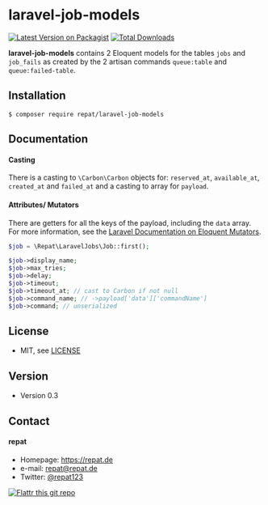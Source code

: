 # laravel-job-models
[![Latest Version on Packagist](https://img.shields.io/packagist/v/repat/laravel-job-models.svg?style=flat-square)](https://packagist.org/packages/repat/laravel-job-models)
[![Total Downloads](https://img.shields.io/packagist/dt/repat/laravel-job-models.svg?style=flat-square)](https://packagist.org/packages/repat/laravel-job-models)

**laravel-job-models** contains 2 Eloquent models for the tables `jobs` and `job_fails` as created by the 2 artisan commands `queue:table` and `queue:failed-table`.

## Installation
`$ composer require repat/laravel-job-models`

## Documentation

#### Casting
There is a casting to `\Carbon\Carbon` objects for: `reserved_at`, `available_at`, `created_at` and `failed_at` and a casting to array for `payload`.

#### Attributes/ Mutators
There are getters for all the keys of the payload, including the `data` array. For more information, see the [Laravel Documentation on Eloquent Mutators](https://laravel.com/docs/5.8/eloquent-mutators).

```php
$job = \Repat\LaravelJobs\Job::first();

$job->display_name;
$job->max_tries;
$job->delay;
$job->timeout;
$job->timeout_at; // cast to Carbon if not null
$job->command_name; // ->payload['data']['commandName']
$job->command; // unserialized
```

## License
* MIT, see [LICENSE](https://github.com/repat/laravel-job-models/blob/master/LICENSE)

## Version
* Version 0.3

## Contact
#### repat
* Homepage: https://repat.de
* e-mail: repat@repat.de
* Twitter: [@repat123](https://twitter.com/repat123 "repat123 on twitter")

[![Flattr this git repo](http://api.flattr.com/button/flattr-badge-large.png)](https://flattr.com/submit/auto?user_id=repat&url=https://github.com/repat/laravel-job-models&title=laravel-job-models&language=&tags=github&category=software)
